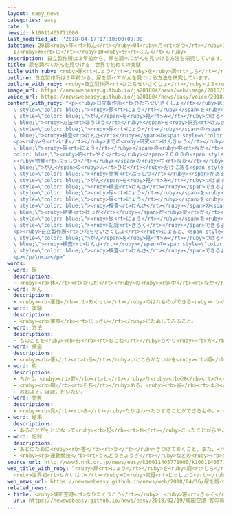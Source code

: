 ```yaml
---
layout: easy_news
categories: easy
cate: 3
newsid: k10011405771000
last_modified_at: '2018-04-17T17:10:00+09:00'
datetime: 2018<ruby>年<rt>ねん</rt></ruby>04<ruby>月<rt>がつ</rt></ruby>17<ruby>日<rt>にち</rt></ruby>
  17<ruby>時<rt>じ</rt></ruby>10<ruby>分<rt>ふん</rt></ruby>
description: 日立製作所は３年前から、尿を調べてがんを見つける方法を研究しています。
title: 尿を調べてがんを見つける　世界で初めての実験
title_with_ruby: <ruby>尿<rt>にょう</rt></ruby>を<ruby>調<rt>しら</rt></ruby>べてがんを<ruby>見<rt>み</rt></ruby>つける　<ruby>世界<rt>せかい</rt></ruby>で<ruby>初<rt>はじ</rt></ruby>めての<ruby>実験<rt>じっけん</rt></ruby>
outline: 日立製作所は３年前から、尿を調べてがんを見つける方法を研究しています。
outline_with_ruby: <ruby>日立製作所<rt>ひたちせいさくしょ</rt></ruby>は３<ruby>年<rt>ねん</rt></ruby><ruby>前<rt>まえ</rt></ruby>から、<ruby>尿<rt>にょう</rt></ruby>を<ruby>調<rt>しら</rt></ruby>べてがんを<ruby>見<rt>み</rt></ruby>つける<ruby>方法<rt>ほうほう</rt></ruby>を<ruby>研究<rt>けんきゅう</rt></ruby>しています。
image_url: https://newswebeasy.github.io/ja201804/news/web/image/2018/04/16/K10011405771_1804161714_1804161827_01_02.jpg
voice_url: https://newswebeasy.github.io/ja201804/news/easy/voice/2018/04/17/k10011405771000.mp4
content_with_ruby: "<p><ruby>日立製作所<rt>ひたちせいさくしょ</rt></ruby>は３<ruby>年<rt>ねん</rt></ruby><ruby>前<rt>まえ</rt></ruby>から、<span\
  \ style=\"color: blue;\"><ruby>尿<rt>にょう</rt></ruby></span>を<ruby>調<rt>しら</rt></ruby>べて<span\
  \ style=\"color: blue;\">がん</span>を<ruby>見<rt>み</rt></ruby>つける<span style=\"color:\
  \ blue;\"><ruby>方法<rt>ほうほう</rt></ruby></span>を<ruby>研究<rt>けんきゅう</rt></ruby>しています。<ruby>今月<rt>こんげつ</rt></ruby>から<ruby>名古屋大学<rt>なごやだいがく</rt></ruby>の<ruby>病院<rt>びょういん</rt></ruby>と<ruby>一緒<rt>いっしょ</rt></ruby>に、<span\
  \ style=\"color: blue;\"><ruby>尿<rt>にょう</rt></ruby></span>の<span style=\"color:\
  \ blue;\"><ruby>検査<rt>けんさ</rt></ruby></span>の<span style=\"color: blue;\"><ruby>実験<rt>じっけん</rt></ruby></span>を<ruby>始<rt>はじ</rt></ruby>めます。</p>\n\
  <p><ruby>今<rt>いま</rt></ruby>までの<ruby>研究<rt>けんきゅう</rt></ruby>で、<span style=\"color:\
  \ blue;\"><ruby>尿<rt>にょう</rt></ruby></span>の<ruby>中<rt>なか</rt></ruby>の<span style=\"\
  color: blue;\"><ruby>約<rt>やく</rt></ruby></span>２０００の<span style=\"color: blue;\"\
  ><ruby>物質<rt>ぶっしつ</rt></ruby></span>の<ruby>中<rt>なか</rt></ruby>で、<span style=\"color:\
  \ blue;\">がん</span>の<ruby>人<rt>ひと</rt></ruby>だけにある<span style=\"color: blue;\"><ruby>物質<rt>ぶっしつ</rt></ruby></span>が<ruby>見<rt>み</rt></ruby>つかりました。このような<span\
  \ style=\"color: blue;\"><ruby>物質<rt>ぶっしつ</rt></ruby></span>があるかどうかを<ruby>調<rt>しら</rt></ruby>べて、<span\
  \ style=\"color: blue;\">がん</span>を<ruby>見<rt>み</rt></ruby>つけます。</p>\n<p>たくさんの<ruby>人<rt>ひと</rt></ruby>が<ruby>簡単<rt>かんたん</rt></ruby>に<span\
  \ style=\"color: blue;\"><ruby>検査<rt>けんさ</rt></ruby></span>できるように、<ruby>家<rt>いえ</rt></ruby>で<span\
  \ style=\"color: blue;\"><ruby>尿<rt>にょう</rt></ruby></span>を<ruby>取<rt>と</rt></ruby>って<ruby>病院<rt>びょういん</rt></ruby>などに<ruby>送<rt>おく</rt></ruby>るようにします。<span\
  \ style=\"color: blue;\"><ruby>尿<rt>にょう</rt></ruby></span>を<ruby>送<rt>おく</rt></ruby>った<ruby>場合<rt>ばあい</rt></ruby>、<span\
  \ style=\"color: blue;\"><ruby>検査<rt>けんさ</rt></ruby></span>の<span style=\"color:\
  \ blue;\"><ruby>結果<rt>けっか</rt></ruby></span>が<ruby>変<rt>か</rt></ruby>わらないか<ruby>調<rt>しら</rt></ruby>べます。<span\
  \ style=\"color: blue;\"><ruby>尿<rt>にょう</rt></ruby></span>を<ruby>取<rt>と</rt></ruby>った<ruby>時間<rt>じかん</rt></ruby>や<ruby>場所<rt>ばしょ</rt></ruby>をスマートフォンで<ruby>簡単<rt>かんたん</rt></ruby>に<span\
  \ style=\"color: blue;\"><ruby>記録<rt>きろく</rt></ruby></span>できるようにする<ruby>計画<rt>けいかく</rt></ruby>です。</p>\n\
  <p><ruby>日立製作所<rt>ひたちせいさくしょ</rt></ruby>によると、<span style=\"color: blue;\"><ruby>尿<rt>にょう</rt></ruby></span>から<span\
  \ style=\"color: blue;\">がん</span>を<ruby>見<rt>み</rt></ruby>つける<span style=\"color:\
  \ blue;\"><ruby>検査<rt>けんさ</rt></ruby></span>の<span style=\"color: blue;\"><ruby>実験<rt>じっけん</rt></ruby></span>は<ruby>世界<rt>せかい</rt></ruby>で<ruby>初<rt>はじ</rt></ruby>めてです。２０２５<ruby>年<rt>ねん</rt></ruby>ごろまでに、たくさんの<ruby>病院<rt>びょういん</rt></ruby>などで<span\
  \ style=\"color: blue;\"><ruby>検査<rt>けんさ</rt></ruby></span>できるようにしたいと<ruby>言<rt>い</rt></ruby>っています。</p>\n\
  <p></p>\n<p></p>"
words:
- word: 尿
  descriptions:
  - <ruby><rb>体</rb><rt>からだ</rt></ruby>の<ruby><rb>中</rb><rt>なか</rt></ruby>のいらなくなった<ruby><rb>水分</rb><rt>すいぶん</rt></ruby>や<ruby><rb>物質</rb><rt>ぶっしつ</rt></ruby>が、<ruby><rb>体外</rb><rt>たいがい</rt></ruby>に<ruby><rb>出</rb><rt>だ</rt></ruby>されるもの。<ruby><rb>小便</rb><rt>しょうべん</rt></ruby>。おしっこ。
- word: がん
  descriptions:
  - <ruby><rb>悪性</rb><rt>あくせい</rt></ruby>のはれものができる<ruby><rb>病気</rb><rt>びょうき</rt></ruby>。<ruby><rb>体</rb><rt>からだ</rt></ruby>の<ruby><rb>中</rb><rt>なか</rt></ruby>にできたがん<ruby><rb>細胞</rb><rt>さいぼう</rt></ruby>がどんどん<ruby><rb>増</rb><rt>ふ</rt></ruby>えて<ruby><rb>体</rb><rt>からだ</rt></ruby>に<ruby><rb>害</rb><rt>がい</rt></ruby>をあたえる。
- word: 実験
  descriptions:
  - <ruby><rb>実際</rb><rt>じっさい</rt></ruby>にためしてみること。
- word: 方法
  descriptions:
  - ものごとを<ruby><rb>行</rb><rt>おこな</rt></ruby>うやり<ruby><rb>方</rb><rt>かた</rt></ruby>。しかた。
- word: 検査
  descriptions:
  - <ruby><rb>悪</rb><rt>わる</rt></ruby>いところがないかを<ruby><rb>調</rb><rt>しら</rt></ruby>べること。
- word: 約
  descriptions:
  - ちかう。<ruby><rb>取</rb><rt>と</rt></ruby>り<ruby><rb>決</rb><rt>き</rt></ruby>める。
  - <ruby><rb>縮</rb><rt>ちぢ</rt></ruby>める。<ruby><rb>省</rb><rt>はぶ</rt></ruby>く。<ruby><rb>簡単</rb><rt>かんたん</rt></ruby>にする。
  - おおよそ。ほぼ。だいたい。
- word: 物質
  descriptions:
  - <ruby><rb>見</rb><rt>み</rt></ruby>たりさわったりすることができるもの。<ruby><rb>品物</rb><rt>しなもの</rt></ruby>。
- word: 結果
  descriptions:
  - あることがもとになって<ruby><rb>起</rb><rt>お</rt></ruby>こったことがらやようす。
- word: 記録
  descriptions:
  - あとのために<ruby><rb>書</rb><rt>か</rt></ruby>きつけておくこと。また、<ruby><rb>書</rb><rt>か</rt></ruby>きつけたもの。
  - <ruby><rb>運動競技</rb><rt>うんどうきょうぎ</rt></ruby>などの<ruby><rb>最高</rb><rt>さいこう</rt></ruby>の<ruby><rb>成績</rb><rt>せいせき</rt></ruby>。レコード。
source_url: http://www3.nhk.or.jp/news/easy/k10011405771000/k10011405771000.html
web_title_with_ruby: “<ruby>尿<rt>にょう</rt></ruby>を<ruby>調<rt>しら</rt></ruby>べてがん<ruby>発見<rt>はっけん</rt></ruby>”
  <ruby>世界初<rt>せかいはつ</rt></ruby>の<ruby>実証<rt>じっしょう</rt></ruby><ruby>実験<rt>じっけん</rt></ruby>へ
web_news_url: https://newswebeasy.github.io/news/web/2018/04/16/尿を調べてがん発見-世界初の実証実験へ
related_news:
- title: <ruby>成田空港<rt>なりたくうこう</rt></ruby>　<ruby>客<rt>きゃく</rt></ruby>の<ruby>荷物<rt>にもつ</rt></ruby>の<ruby>中<rt>なか</rt></ruby>を<ruby>立体<rt>りったい</rt></ruby><ruby>的<rt>てき</rt></ruby>に<ruby>見<rt>み</rt></ruby>る<ruby>機械<rt>きかい</rt></ruby>の<ruby>実験<rt>じっけん</rt></ruby>
  url: https://newswebeasy.github.io/news/easy/2018/02/19/成田空港-客の荷物の中を立体的に見る機械の実験
...
```

